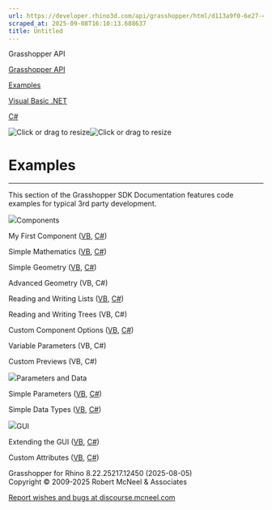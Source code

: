 ```yaml
---
url: https://developer.rhino3d.com/api/grasshopper/html/d113a9f0-6e27-46df-8316-2079c44382ac.htm#!
scraped_at: 2025-09-08T16:10:13.688637
title: Untitled
---
```


Grasshopper API

[Grasshopper API](../html/723c01da-9986-4db2-8f53-6f3a7494df75.htm
"Grasshopper API")

[Examples](../html/d113a9f0-6e27-46df-8316-2079c44382ac.htm "Examples")

[Visual Basic .NET](../html/b883d0c0-4947-48bc-8e9e-492a6d6c2a06.htm "Visual
Basic .NET")

[C#](../html/730f0792-7bfb-4310-a416-239e8c315645.htm "C#")

![Click or drag to resize](../icons/TocOpen.gif)![Click or drag to
resize](../icons/TocClose.gif)

# Examples  
  
---  
  
This section of the Grasshopper SDK Documentation features code examples for
typical 3rd party development.

![](../icons/SectionExpanded.png)Components

My First Component ([VB](b883d0c0-4947-48bc-8e9e-492a6d6c2a06.htm),
[C#](730f0792-7bfb-4310-a416-239e8c315645.htm))

Simple Mathematics ([VB](2824c770-2673-49a3-8683-1a70bc0349cc.htm),
[C#](fdd35a9c-bf08-47cf-abe8-08ccb192475f.htm))

Simple Geometry ([VB](4306b177-1bf1-41bc-ac0e-2f6869d02365.htm),
[C#](5764fa15-29d1-4e37-8496-2478d3cf28dc.htm))

Advanced Geometry (VB, C#)

Reading and Writing Lists ([VB](4db493ec-0bb3-4b73-943a-fdff03863e1d.htm),
[C#](020a5098-963f-4da8-bf65-650993c73bcb.htm))

Reading and Writing Trees (VB, C#)

Custom Component Options ([VB](434018c0-6110-4478-bf2a-dcd099d8b8b2.htm),
[C#](5f6a9f31-8838-40e6-ad37-a407be8f2c15.htm))

Variable Parameters (VB, C#)

Custom Previews (VB, C#)

![](../icons/SectionExpanded.png)Parameters and Data

Simple Parameters ([VB](0edd8dc9-32a7-40aa-b217-8e01e35e58bc.htm),
[C#](fbfe5e40-ba8d-4e53-97c6-27572e049835.htm))

Simple Data Types ([VB](f9aa207f-3d19-414c-af01-1e5ad42a8cab.htm),
[C#](d823ee90-ea94-4a8a-a972-df5d006a8d9f.htm))

![](../icons/SectionExpanded.png)GUI

Extending the GUI ([VB](99cd32c8-7c1f-4f9a-87ea-76b032de7f70.htm),
[C#](a367a8b3-a8b6-4d92-ad15-00b5aa60fd48.htm))

Custom Attributes ([VB](ad6e93fe-e1c8-451e-a6d0-77cb8dd4516d.htm),
[C#](8a7974ab-7b2b-4f48-84d0-6e81b184e6b0.htm))

Grasshopper for Rhino 8.22.25217.12450 (2025-08-05)  
Copyright © 2009-2025 Robert McNeel & Associates

[Report wishes and bugs at
discourse.mcneel.com](https://discourse.mcneel.com/c/grasshopper)

